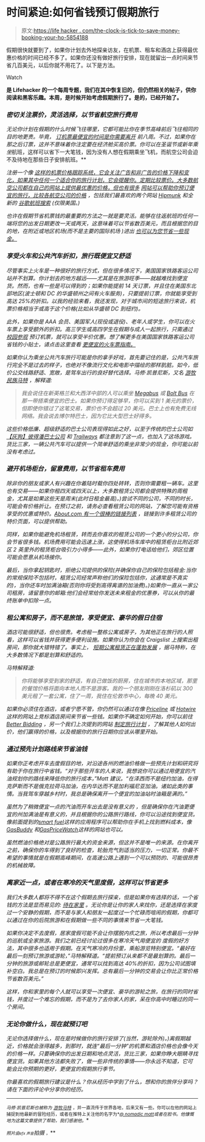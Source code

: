 # 时间紧迫:如何省钱预订假期旅行

> 原文:[https://life hacker . com/the-clock-is-tick-to-save-money-booking-your-ho-5854188](https://lifehacker.com/the-clock-is-ticking-how-to-save-money-booking-your-ho-5854188)

假期很快就要到了，如果你计划去外地探亲访友，在机票、租车和酒店上获得最优惠价格的时间已经不多了。如果你还没有做好旅行安排，现在就留出一点时间来节省几百美元，以后你就不用花了。以下是方法。

Watch

[](http://lifehacker.com/tag/blast-from-the-past)**是 Lifehacker 的一个每周专题，我们在其中恢复旧的，但仍然相关的帖子，供你阅读和黑客乐趣。本周，是时候开始考虑假期旅行了。是的，已经开始了。**

### *密切关注票价，灵活选择，以节省航空旅行费用*

*无论你计划在假期的什么时候飞往哪里，它都可能比你在季节高峰前后飞往相同的目的地更贵。毕竟， [订机票最便宜的时间是你需要离开](https://lifehacker.com/the-cheapest-time-to-book-a-flight-is-eight-weeks-befor-5625777) 前八周。不过，如果你在那之后订票，这并不意味着你注定要在经济舱买高价票。你可以在圣诞节或新年乘坐*航班，这样可以省下一大笔钱，因为没有人想在假期乘坐飞机，而航空公司会迫不及待地在那些日子安排航班。**

*注册一个像 [这样的机票价格跟踪系统，它会关注广告和非广告的价格下降和变化，如果其中任何一个适合你的旅行计划，它会提醒你。定期比较票价。大多数航空公司都在自己的网站上提供最优惠的价格，但也有很多](http://www.airfarewatchdog.com/) [网站可以帮助你预订便宜的旅行，比较各航空公司的价格](https://lifehacker.com/five-best-cheap-travel-booking-sites-5795117) ，包括我们最喜欢的两个网站 [Hipmunk](http://www.hipmunk.com/) 和全新的 [谷歌航班搜索](http://www.google.com/flights/) (仅限美国。)*

*也许在假期节省机票钱的最重要的方法之一就是要灵活。能够在往返航班的任何一端将您的出发日期更改一天或两天，这意味着可以节省数百美元，而且根据您的目的地，在附近或地区机场(而不是主要的国际机场 )进出 [也可以为您节省一些现金。](https://lifehacker.com/the-frequent-fliers-guide-to-finding-cheap-airfare-5509357)*

### *享受火车和公共汽车折扣，旅行既便宜又舒适*

*尽管事实上火车是一种很好的旅行方式，但在很多情况下，美国国家铁路客运公司站并不划算。你计划去的地方越远——尤其是在旅游旺季——就越难找到便宜货。然而，也有一些是可以得到的；如果你能提前 14 天订票，并且住在美国东北部地区(波士顿和 DC 的华盛顿州之间有火车服务)，只要提前订票，你就能享受到高达 25%的折扣。以我的经验来看，我还发现，对于城市间的短途旅行来说，机票价格相当于或高于这个价格(比如从华盛顿 DC 到纽约)。*

*此外，如果你是 AAA 会员、美国军人(现役或退役)、老年人或学生，你可以在火车票上享受额外的折扣。高三学生或高四学生在假期与成人一起旅行，只需通过 [校园参观](http://www.campusvisit.com/amtrak/) 预订机票，就可以享受半价优惠。想了解更多在美国国家铁路客运公司省钱的小贴士，请点击这里查看 [更便宜的火车票指南。](http://www.frommers.com/articles/7208.html)*

*如果你认为乘坐公共汽车旅行可能是你的拿手好戏，首先要记住的是，公共汽车旅行完全不是过去的样子，也绝对不像流行文化和电影中描绘的那样肮脏。如今，低价公交线路舒适、宽敞，是驾车出行的良好替代选择。马修·凯普尼斯，又名 [游牧民族马特](http://www.nomadicmatt.com/) ，解释道:*

> *我会说住在新英格兰和大西洋中部的人可以乘坐 [Megabus](http://us.megabus.com/) 或 [Bolt Bus](https://www.boltbus.com/) 在那一带搭乘便宜的巴士。如果你预订得足够早，你可以买到 1 美元的票价，但即使你错过了这笔交易，票价也不会超过 20 美元。巴士上也有免费无线网络。我会说去博尔特巴士，因为它比大型巴士好得多。*

*这些价格低廉、超级舒适的巴士公司表现得如此之好，以至于传统的巴士公司如 [【灰狗】](http://www.greyhound.com/)[彼得潘巴士公司](http://www.peterpanbus.com/) 和 [Trailways](http://trailways.com/) 都注意到了这一点，也加入了这场游戏。货比三家，一辆公共汽车可以提供一个简单舒适的乘坐非常少的现金，你可能以前没有考虑过。*

### *避开机场柜台，留意费用，以节省租车费用*

*除非你的朋友或家人有兴趣在你着陆时载你四处转转，否则你需要租一辆车。这里也有交易——如果你租四天或四天以上，大多数租赁公司都会提供特殊的周租金，尤其是如果这些天是周末(此时日租金最高)。)尝试不同的公司，不同的时长，可能会有价格折让。在预订之前，请务必查看租赁公司的网站，了解您可能有资格享受的优惠或特价。[About.com 有一个很棒的链接列表](http://budgettravel.about.com/od/howtosaveonroadtrips/ss/tips_carrental_7.htm) ，链接到许多租赁公司的特价页面，可以提供帮助。*

*同样，如果你能避免机场租赁，转而去你喜欢的租赁公司的一个更小的分公司，你会节省很多钱。机场费用可能会迅速上涨，这使得机场车库中的租赁柜台比附近郊区 2 英里外的租赁柜台吸引力小得多——此外，如果你打电话给他们，郊区位置可能会愿意从机场接你。*

*最后，当你拿起钥匙时，拒绝公司提供的保险(并确保你自己的保险包括租金:当你的常规保险不包括时，租赁公司经常声称他们的保险包括你，这通常是不真实的)，当你还车时加满油箱(否则你将受到高得离谱的加油费)。)如果你一直从一家公司租房，请留意你的邮箱:他们会经常给你发送未来租金的优惠券，可以从你的最终账单中扣除一点。*

### *租公寓和房子，而不是旅馆，享受便宜、豪华的假日住宿*

*酒店可能很舒适，但也很贵。考虑租一整栋公寓或房子，为其他正在旅行的人照看，这样可以省钱并获得更多便利设施。如果你认为你会在 Craigslist 上搜索出租房间，那你就大错特错了。事实上， [短期公寓租赁正在蓬勃发展](https://lifehacker.com/the-best-hotel-alternatives-besides-airbnb-1630874742) ，据马特称，在大多数情况下都是划算和舒适的。*

*马特解释道:*

> *你将能够享受到家的舒适，有自己做饭的厨房，住在城市的本地区域，那里的餐馆价格将面向本地人而不是游客。我的一个朋友刚刚在洛杉矶以 300 美元租了一套公寓，住了一周，我住在伦敦市中心，每晚 40 美元。*

*如果你必须住在酒店，或者宁愿不管，你仍然可以通过在像 [Priceline](http://www.priceline.com/) 或 [Hotwire](http://www.hotwire.com/) 这样的网站上竞标酒店房间来节省一些钱。如果你不确定如何开始，你可以前往 [Better Bidding](http://www.betterbidding.com/) ，另一个我们上次提到的网站 [制定旅行计划](https://lifehacker.com/the-ultimate-travel-hacking-guide-5841147) ，了解其他人如何出价，他们赢得的价格，以及根据你的旅行日期你应该从哪里开始。*

### *通过预先计划路线来节省油钱*

*如果你正考虑开车去度假目的地，对沿途各州的燃油价格做一些预先计划和研究将有助于你在旅行中省钱。“对于那些开车的人来说，我想说你可以通过用便宜的汽油规划你的路线来降低你的旅行成本，”Matt 建议。“在泽西而不是纽约加油，在得克萨斯而不是俄克拉荷马加油，在内华达而不是加利福尼亚加油。诸如此类的事情。当我驾车穿越乡村时，我总是确保离开一个便宜的加油站时油箱是满的。”*

*虽然为了稍微便宜一点的汽油而开车出去是没有意义的 ，但是确保你在汽油更便宜的州加满油是有意义的，并且根据你的公路旅行路线，你可以沿途找到便宜货。像前面提到的[smart fuel](http://www.smartfuel.com/)这样的应用程序可以帮助你在手机上找到燃料成本，像 [GasBuddy](http://www.gasbuddy.com/) 和[GasPriceWatch](http://www.gaspricewatch.com/)这样的网站也可以。*

*虽然燃油价格绝对是公路旅行最大的资金来源，但这并不是唯一的来源。在你离开之前，确保你的车得到了良好的检查，轮胎充气到适当的压力，一切正常。你最不希望的事情就是在假期高峰期间，在高速公路上遇到一个可以预防的、可能很昂贵的机械故障。*

### *离家近一点，或者在寒冷的天气里度假，这样可以节省更多*

*我们大多数人都将不得不在这个假期去旅行探亲，但是如果你有选择的话，一个省钱的方法是显而易见的: [待在家里](https://lifehacker.com/my-great-american-staycation-how-a-weeklong-family-get-513161273) 。无论你是让你的家人来找你，还是选择在家度过一个安静的假期，而不是与家人和朋友一起度过一个忙碌而喧闹的假期，你都可以通过在你的后院旅游和在假期做一些不同的事情来节省一大笔钱。*

*如果你决定不去度假，居家度假可能不会让你摆脱内疚之旅，所以考虑最后一分钟的巡航或全家旅游。我们之前已经讨论过很多在寒冷天气用便宜的 度假的好方法，其中很多也适用于假期。在天气寒冷的月份里，乘船游览特别便宜。“最好在最后一刻预订旅游或游轮，”马特解释道。“提前预订从来都不是最划算的。最后一分钟的旅游或邮轮总是更便宜，通常可以找到高达 40%的折扣，因为公司试图填补空白。我总是在预订的时候即兴发挥。总有最后一分钟的交易会让你比正常价格节省数百美元。”*

*这样，你和家里的每个人就可以享受一次便宜、豪华的游轮之旅，在旅行的同时省钱，并度过一个难忘的假期，而不是为了去你家人的家，呆在你高中时睡过的同一个房间。*

### *无论你做什么，现在就预订吧*

*无论你选择做什么，现在是时候做你的旅行安排了(当然，游轮除外)。)离假期越近，价格就会涨得越多，到那时，就连“最后一分钟”的机票和酒店价格也会像今天的价格一样。只要确保你的出发日期和地点灵活，货比三家，如果你睁大眼睛寻找便宜货。如果其他方法都失败了，做一些非传统的事情——你永远不知道，它可能会比你预期的更好，更便宜的假期旅行季节。*

*你最喜欢的假期旅行建议是什么？你从经历中学到了什么，想和你的旅伴分享吗？请在下面的评论中分享你的经历。*

* * *

*<small>*马修·凯普尼斯也被称为*</small> [<small>*游牧马特*</small>](http://www.nomadicmatt.com/) <small>*，并一直流传于世界各地，后来又有一些。你可以在他的网站上捕捉到他最新的冒险经历，或者在推特上关注他的名字为*</small>[<small>*@ nomadic matt*</small>](http://www.twitter.com/nomadicmatt)<small>*或者在脸书*</small><small>*。他慷慨地为这篇文章提供了帮助，我们感谢他。*</small>*

*<small>*照片由*</small><small><small>*efx 声音*</small></small>*拍摄 [<small></small>](http://www.flickr.com/photos/rabble/5750232429/)*<small>*，*</small>***